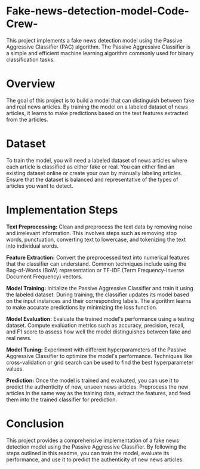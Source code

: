 # Fake-news-detection-model-Code-Crew-

This project implements a fake news detection model using the Passive Aggressive Classifier (PAC) algorithm. The Passive Aggressive Classifier is a simple and efficient machine learning algorithm commonly used for binary classification tasks.

# Overview
The goal of this project is to build a model that can distinguish between fake and real news articles. By training the model on a labeled dataset of news articles, it learns to make predictions based on the text features extracted from the articles.

# Dataset
To train the model, you will need a labeled dataset of news articles where each article is classified as either fake or real. You can either find an existing dataset online or create your own by manually labeling articles. Ensure that the dataset is balanced and representative of the types of articles you want to detect.

# Implementation Steps
**Text Preprocessing:** Clean and preprocess the text data by removing noise and irrelevant information. This involves steps such as removing stop words, punctuation, converting text to lowercase, and tokenizing the text into individual words.

**Feature Extraction:** Convert the preprocessed text into numerical features that the classifier can understand. Common techniques include using the Bag-of-Words (BoW) representation or TF-IDF (Term Frequency-Inverse Document Frequency) vectors.

**Model Training:** Initialize the Passive Aggressive Classifier and train it using the labeled dataset. During training, the classifier updates its model based on the input instances and their corresponding labels. The algorithm learns to make accurate predictions by minimizing the loss function.

**Model Evaluation:** Evaluate the trained model's performance using a testing dataset. Compute evaluation metrics such as accuracy, precision, recall, and F1 score to assess how well the model distinguishes between fake and real news.

**Model Tuning:** Experiment with different hyperparameters of the Passive Aggressive Classifier to optimize the model's performance. Techniques like cross-validation or grid search can be used to find the best hyperparameter values.

**Prediction:** Once the model is trained and evaluated, you can use it to predict the authenticity of new, unseen news articles. Preprocess the new articles in the same way as the training data, extract the features, and feed them into the trained classifier for prediction.

# Conclusion
This project provides a comprehensive implementation of a fake news detection model using the Passive Aggressive Classifier. By following the steps outlined in this readme, you can train the model, evaluate its performance, and use it to predict the authenticity of new news articles.
